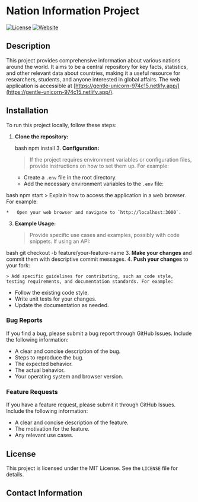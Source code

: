 # Nation Information Project

[![License](https://img.shields.io/badge/License-MIT-yellow.svg)](https://opensource.org/licenses/MIT)
[![Website](https://img.shields.io/badge/Website-Online-brightgreen)](https://gentle-unicorn-974c15.netlify.app/)

## Description

This project provides comprehensive information about various nations around the world. It aims to be a central repository for key facts, statistics, and other relevant data about countries, making it a useful resource for researchers, students, and anyone interested in global affairs. The web application is accessible at [https://gentle-unicorn-974c15.netlify.app/](https://gentle-unicorn-974c15.netlify.app/).

## Installation

To run this project locally, follow these steps:

1.  **Clone the repository:**

    bash
    npm install
    3.  **Configuration:**

    > If the project requires environment variables or configuration files, provide instructions on how to set them up.  For example:

    *   Create a `.env` file in the root directory.
    *   Add the necessary environment variables to the `.env` file:

bash
    npm start
        > Explain how to access the application in a web browser.  For example:

    *   Open your web browser and navigate to `http://localhost:3000`.

3.  **Example Usage:**

    > Provide specific use cases and examples, possibly with code snippets. If using an API:

bash
    git checkout -b feature/your-feature-name
    3.  **Make your changes** and commit them with descriptive commit messages.
4.  **Push your changes** to your fork:

    > Add specific guidelines for contributing, such as code style, testing requirements, and documentation standards. For example:

*   Follow the existing code style.
*   Write unit tests for your changes.
*   Update the documentation as needed.

### Bug Reports

If you find a bug, please submit a bug report through GitHub Issues.  Include the following information:

*   A clear and concise description of the bug.
*   Steps to reproduce the bug.
*   The expected behavior.
*   The actual behavior.
*   Your operating system and browser version.

### Feature Requests

If you have a feature request, please submit it through GitHub Issues.  Include the following information:

*   A clear and concise description of the feature.
*   The motivation for the feature.
*   Any relevant use cases.

## License

This project is licensed under the MIT License. See the `LICENSE` file for details.

## Contact Information
